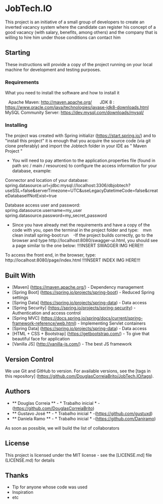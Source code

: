 # JobTech.IO

This project is an initiative of a small group of developers to create an inverted vacancy system where the candidate can register his concept of a good vacancy (with salary, benefits, among others) and the company that is willing to hire him under those conditions can contact him

## Starting

These instructions will provide a copy of the project running on your local machine for development and testing purposes.

### Requirements

What you need to install the software and how to install it

`` ``
Apache Maven: http://maven.apache.org/
`` ``
`` ``
JDK 8 : https://www.oracle.com/java/technologies/javase-jdk8-downloads.html 
`` ``
`` ``
MySQL Community Server: https://dev.mysql.com/downloads/mysql/
`` ``

### Installing

The project was created with Spring initializr (https://start.spring.io/) and to "install this project" it is enough that you acquire the source code (via git clone preferably) and import the Jobtech folder in your IDE as " Maven Project "

- You will need to pay attention to the application.properties file (found in path src / main / resources) to configure the access information for your database, example:

Connector and location of your database:
`` ``
spring.datasource.url=jdbc:mysql://localhost:3306/dbjobtech?useSSL=false&serverTimezone=UTC&useLegacyDatetimeCode=false&createDatabaseIfNotExist=true
`` ``

Database access user and password:
`` ``
spring.datasource.username=my_user
spring.datasource.password=my_secret_password
`` ``

- Since you have already met the requirements and have a copy of the code with you, open the terminal in the project folder and type:
`` ``
mvn clean install spring-boot:run
`` ``
-If the project builds correctly, go to the browser and type http://localhost:8080/swagger-ui.html, you should see a page similar to the one below:
!!!INSERT SWAGGER IMG HERE!!!

To access the front end, in the browser, type: http://localhost:8080/page/index.html
!!!INSERT INDEX IMG HERE!!!


## Built With

* [Maven] (https://maven.apache.org/) - Dependency management
* [Spring Boot] (https://spring.io/projects/spring-boot) - Reduced Spring settings
* [Spring Data] (https://spring.io/projects/spring-data) - Data access
* [Spring Security] (https://spring.io/projects/spring-security) - Authentication and access control
* [Spring MVC] (https://docs.spring.io/spring/docs/current/spring-framework-reference/web.html) - Implementing Servlet containers
* [Spring Data] (https://spring.io/projects/spring-data) - Data access
* [HTML + CSS + Bootstrap] (https://getbootstrap.com/) - To give that beautiful face for application
* [Vanilla JS] (http://vanilla-js.com/) - The best JS framework


## Version Control

We use Git and GitHub to version. For available versions, see the [tags in this repository] (https://github.com/DouglasCorreiaBrito/JobTech.IO/tags).

## Authors

* ** Douglas Correia ** - * Trabalho inicial * -(https://github.com/DouglasCorreiaBrito)
* ** Gustavo José    ** - * Trabalho inicial * -(https://github.com/gustuxd)
* ** Daniela Ramo    ** - * Trabalho inicial * -(https://github.com/Daniramo)

As soon as possible, we will build the list of collaborators

## License

This project is licensed under the MIT license - see the [LICENSE.md] file (LICENSE.md) for details

## Thanks

* Tip for anyone whose code was used
* Inspiration
* etc
